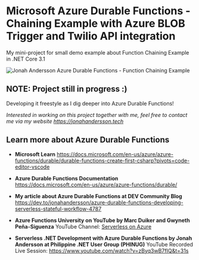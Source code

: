 # Microsoft Azure Durable Functions - Chaining Example with Azure BLOB Trigger and Twilio API integration

My mini-project for small demo example about Function Chaining Example in .NET Core 3.1

![Jonah Andersson Azure Durable Functions - Function Chaining Example](https://azdurablefunctionstorage.blob.core.windows.net/samples-workitems/AzureDurableFunctionsExample.png "Jonah Andersson Azure Durable Functions - Function Chaining Example")

## NOTE: Project still in progress :) 
Developing it freestyle as I dig deeper into Azure Durable Functions! 

*Interested in working on this project together with me, feel free to contact me via my website https://jonahandersson.tech* 

## Learn more about Azure Durable Functions 

- **Microsoft Learn**
https://docs.microsoft.com/en-us/azure/azure-functions/durable/durable-functions-create-first-csharp?pivots=code-editor-vscode  

- **Azure Durable Functions Documentation**
https://docs.microsoft.com/en-us/azure/azure-functions/durable/

- **My article about Azure Durable Functions at DEV Community Blog**
 https://dev.to/jonahandersson/azure-durable-functions-developing-serverless-stateful-workflow-4787

- **Azure Functions University on YouTube  by Marc Duiker and Gwyneth Peña-Siguenza**
  YouTube Channel: [Serverless on Azure](https://www.youtube.com/channel/UCmoWqg6T-c8zEGm4sZdnwbA)

 - **Serverless .NET Development with Azure Durable Functions by Jonah Andersson at Philippine .NET User Group (PHINUG)** 
 YouTube Recorded Live Session: https://www.youtube.com/watch?v=zByq3wB7fIQ&t=31s

